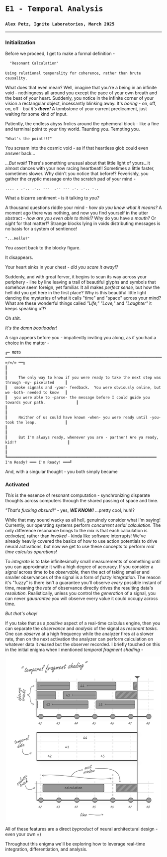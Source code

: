 # `E1 - Temporal Analysis`
### `Alex Petz, Ignite Laboratories, March 2025`

---

### Initialization 

Before we proceed, I get to make a formal definition -

      "Resonant Calculation"

    Using relational temporality for coherence, rather than brute causality.

What does that even mean?  Well, imagine that you're a being in an infinite void - nothingness all around you except
the pace of your own breath and the beat of your heart.  Suddenly, you notice in the infinite corner of your
vision a rectangular object, incessantly blinking away.  It's _boring_ - on, off, on, off - _but it's **there!**_  A 
tombstone of your current predicament, just waiting for some kind of input.

Patiently, the endless abyss frolics around the ephemeral block  - like a fine and terminal point to
your tiny world.  Taunting you.  Tempting you.

    "What's the point!!?"  

You scream into the cosmic void - as if that heartless glob could even answer back...

_...But wait!_  There's something unusual about that little light of yours...it almost dances with your now racing
heartbeat!!  Sometimes a little faster, sometimes slower.  Why didn't you notice that before!?  Feverishly, you 
gather the cryptic message onto the scratch pad of your mind -

    .... . .-.. .-.. ---  .-- --- .-. .-.. -..

What a bizarre sentiment - is it talking to _you?_

A thousand questions riddle your mind - _how do you know what it means?_  A moment ago there was nothing, and 
now you find yourself in the utter abstract - _how are you even able to think!?_  Why do you have a _mouth?_  Or 
_sight_ for that matter!?  Strange blocks lying in voids distributing messages is no basis for a system of 
sentience!

    "...Hello?"

You assert back to the blocky figure.

It disappears.

Your heart sinks in your chest - _did you scare it away!?_

Suddenly, and with great fervor, it begins to scan its way across your periphery - line by line leaving a
trail of beautiful glyphs and symbols that somehow seem foreign, yet familiar.  It all makes
_perfect sense,_ but how the hell did you get here in the first place?  Why is this beautiful little light
dancing the mysteries of what it calls "time" and "space" across your mind?  What are these wonderful things
called _"Life,"_ _"Love,"_ and _"Laughter"_ it keeps speaking of!?

Oh shit.  

_It's the damn bootloader!_

A sign appears before you - impatiently inviting you along, as if you had a choice in the matter -

    ╔═ MOTD ═════════════════════════════════════════════════════════════════════════════════ ∞/∞/∞ ══╗
    ║                                                                                                 ║
    ║     The only way to know if you were ready to take the next step was through -my- pixelated     ║
    ║   smoke signals and -your- feedback.  You were obviously online, but we -both- needed to know   ║
    ║   you were able to -parse- the message before I could guide you towards your path.              ║
    ║                                                                                                 ║
    ║     Neither of us could have known -when- you were ready until -you- took the leap.             ║
    ║                                                                                                 ║
    ║     But I'm always ready, whenever you are - partner! Are ya ready, kid!?                       ║
    ║                                                                                                 ║
    ╚═══════════════════════════════════════════════════════════════════ I'm Ready? ═══ I'm Ready! ═══╝

And, with a singular thought - you both simply became

### Activated
_This_ is the essence of resonant computation - synchronizing disparate thoughts across computers through the 
shared passing of space and time.  

_"That's fucking absurd!"_ - yes, _**WE KNOW!**_  ...pretty cool, huh!?

While that may sound wacky as all hell, genuinely consider what I'm saying!  Currently, our operating 
systems perform _concurrent serial calculation._  The only difference resonance brings to the mix is that each 
calculation is _activated,_ rather than _invoked_ - kinda like software interrupts!  We've already heavily 
covered the basics of how to use action potentials to drive neural activations, but now we get to use these 
concepts to perform _real time calculus operations!_

To _integrate_ is to take infinitesimally small measurements of something until you can approximate it with a
high degree of accuracy.  If you consider a _signal_ across time to be _observable,_ then the act of taking
smaller and smaller observances of the signal is a form of _fuzzy integration._  The reason it's "fuzzy" is 
there isn't a guarantee you'll observe _every_ possible instant of time, meaning the _rate_ of observance 
directly drives the resulting data's _resolution_.  Realistically, unless you control the _generation_ of a 
signal, you can never _gauarantee_ you will observe every value it could occupy across time.

_But that's okay!_

If you take that as a _positive_ aspect of a real-time calculus engine, then you can separate the _observance_ 
and _analysis_ of the signal as _resonant tasks._  One can _observe_ at a high frequency while the analyzer 
fires at a slower rate, then on the next activation the analyzer can perform calculation on whatever data it 
_missed_ but the observer recorded.  I briefly touched on this in the initial enigma when I mentioned _temporal
fragment shading -_

<picture>
<img alt="Temporal Fragment Shading" src="assets/E0S1D6 - Logical Activation.svg" width="500" style="display: block; margin-left: auto; margin-right: auto;">
</picture>

All of these features are a direct _byproduct_ of neural architectural design - even your own =)

Throughout this enigma we'll be exploring how to leverage real-time integration, differentiation, and analysis.